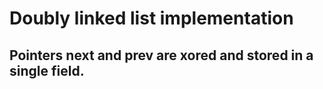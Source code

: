 # Doubly linked list implementation
## Pointers next and prev are xored and stored in a single field.
